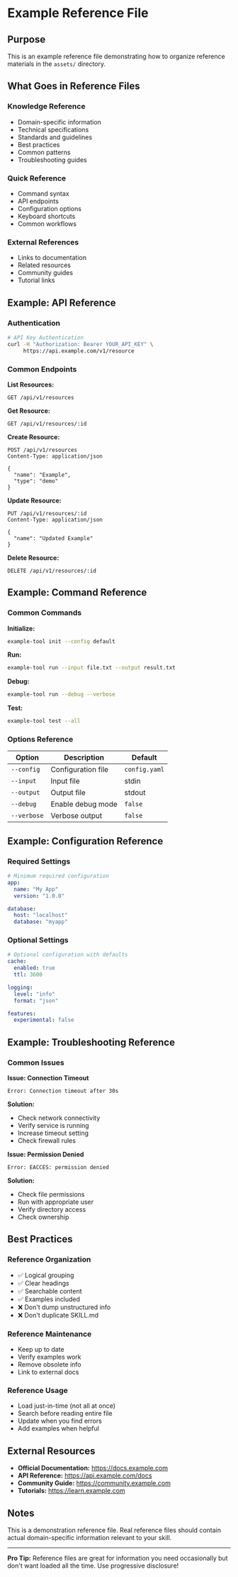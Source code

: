# Example Reference File

## Purpose
This is an example reference file demonstrating how to organize reference materials in the `assets/` directory.

## What Goes in Reference Files

### Knowledge Reference
- Domain-specific information
- Technical specifications
- Standards and guidelines
- Best practices
- Common patterns
- Troubleshooting guides

### Quick Reference
- Command syntax
- API endpoints
- Configuration options
- Keyboard shortcuts
- Common workflows

### External References
- Links to documentation
- Related resources
- Community guides
- Tutorial links

## Example: API Reference

### Authentication
```bash
# API Key Authentication
curl -H "Authorization: Bearer YOUR_API_KEY" \
     https://api.example.com/v1/resource
```

### Common Endpoints

**List Resources:**
```
GET /api/v1/resources
```

**Get Resource:**
```
GET /api/v1/resources/:id
```

**Create Resource:**
```
POST /api/v1/resources
Content-Type: application/json

{
  "name": "Example",
  "type": "demo"
}
```

**Update Resource:**
```
PUT /api/v1/resources/:id
Content-Type: application/json

{
  "name": "Updated Example"
}
```

**Delete Resource:**
```
DELETE /api/v1/resources/:id
```

## Example: Command Reference

### Common Commands

**Initialize:**
```bash
example-tool init --config default
```

**Run:**
```bash
example-tool run --input file.txt --output result.txt
```

**Debug:**
```bash
example-tool run --debug --verbose
```

**Test:**
```bash
example-tool test --all
```

### Options Reference

| Option | Description | Default |
|--------|-------------|---------|
| `--config` | Configuration file | `config.yaml` |
| `--input` | Input file | stdin |
| `--output` | Output file | stdout |
| `--debug` | Enable debug mode | `false` |
| `--verbose` | Verbose output | `false` |

## Example: Configuration Reference

### Required Settings
```yaml
# Minimum required configuration
app:
  name: "My App"
  version: "1.0.0"

database:
  host: "localhost"
  database: "myapp"
```

### Optional Settings
```yaml
# Optional configuration with defaults
cache:
  enabled: true
  ttl: 3600

logging:
  level: "info"
  format: "json"

features:
  experimental: false
```

## Example: Troubleshooting Reference

### Common Issues

**Issue: Connection Timeout**
```
Error: Connection timeout after 30s
```
**Solution:**
- Check network connectivity
- Verify service is running
- Increase timeout setting
- Check firewall rules

**Issue: Permission Denied**
```
Error: EACCES: permission denied
```
**Solution:**
- Check file permissions
- Run with appropriate user
- Verify directory access
- Check ownership

## Best Practices

### Reference Organization
- ✅ Logical grouping
- ✅ Clear headings
- ✅ Searchable content
- ✅ Examples included
- ❌ Don't dump unstructured info
- ❌ Don't duplicate SKILL.md

### Reference Maintenance
- Keep up to date
- Verify examples work
- Remove obsolete info
- Link to external docs

### Reference Usage
- Load just-in-time (not all at once)
- Search before reading entire file
- Update when you find errors
- Add examples when helpful

## External Resources

- **Official Documentation:** https://docs.example.com
- **API Reference:** https://api.example.com/docs
- **Community Guide:** https://community.example.com
- **Tutorials:** https://learn.example.com

## Notes
This is a demonstration reference file. Real reference files should contain actual domain-specific information relevant to your skill.

---

**Pro Tip:** Reference files are great for information you need occasionally but don't want loaded all the time. Use progressive disclosure!
